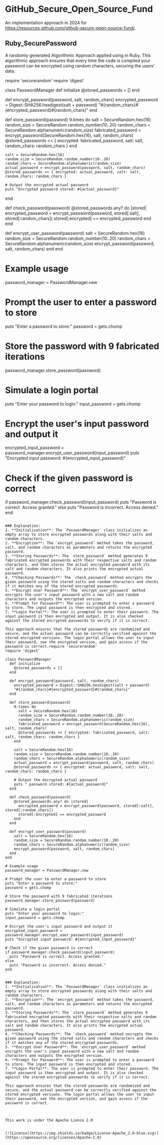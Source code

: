 # GitHub_Secure_Open_Source_Fund
An implementation approach in 2024 for https://resources.github.com/github-secure-open-source-fund/.



Ruby_SecurePassword
--------------
A randomly generated Algorithmic Approach applied using in Ruby. This algorithmic approach ensures that every time the code is compiled your password can be encrypted using random characters, securing the users' data.


require 'securerandom'
require 'digest'

class PasswordManager
  def initialize
    @stored_passwords = []
  end

  def encrypt_password(password, salt, random_chars)
    encrypted_password = Digest::SHA256.hexdigest(salt + password)
    "#{random_chars}#{encrypted_password}#{random_chars}"
  end

  def store_password(password)
    9.times do
      salt = SecureRandom.hex(16)
      random_size = SecureRandom.random_number(10..20)
      random_chars = SecureRandom.alphanumeric(random_size)
      fabricated_password = encrypt_password(SecureRandom.hex(16), salt, random_chars)
      @stored_passwords << { encrypted: fabricated_password, salt: salt, random_chars: random_chars }
    end

    salt = SecureRandom.hex(16)
    random_size = SecureRandom.random_number(10..20)
    random_chars = SecureRandom.alphanumeric(random_size)
    actual_password = encrypt_password(password, salt, random_chars)
    @stored_passwords << { encrypted: actual_password, salt: salt, random_chars: random_chars }

    # Output the encrypted actual password
    puts "Encrypted password stored: #{actual_password}"
  end

  def check_password(password)
    @stored_passwords.any? do |stored|
      encrypted_password = encrypt_password(password, stored[:salt], stored[:random_chars])
      stored[:encrypted] == encrypted_password
    end
  end

  def encrypt_user_password(password)
    salt = SecureRandom.hex(16)
    random_size = SecureRandom.random_number(10..20)
    random_chars = SecureRandom.alphanumeric(random_size)
    encrypt_password(password, salt, random_chars)
  end
end

# Example usage
password_manager = PasswordManager.new

# Prompt the user to enter a password to store
puts "Enter a password to store:"
password = gets.chomp

# Store the password with 9 fabricated iterations
password_manager.store_password(password)

# Simulate a login portal
puts "Enter your password to login:"
input_password = gets.chomp

# Encrypt the user's input password and output it
encrypted_input_password = password_manager.encrypt_user_password(input_password)
puts "Encrypted input password: #{encrypted_input_password}"

# Check if the given password is correct
if password_manager.check_password(input_password)
  puts "Password is correct. Access granted."
else
  puts "Password is incorrect. Access denied."
end
```

### Explanation:
1. **Initialization**: The `PasswordManager` class initializes an empty array to store encrypted passwords along with their salts and random characters.
2. **Encryption**: The `encrypt_password` method takes the password, salt, and random characters as parameters and returns the encrypted password.
3. **Storing Passwords**: The `store_password` method generates 9 fabricated encrypted passwords with their respective salts and random characters, and then stores the actual encrypted password with its salt and random characters. It also prints the encrypted actual password.
4. **Checking Passwords**: The `check_password` method encrypts the given password using the stored salts and random characters and checks if it matches any of the stored encrypted passwords.
5. **Encrypt User Password**: The `encrypt_user_password` method encrypts the user's input password with a new salt and random characters and outputs the encrypted version.
6. **Prompt for Password**: The user is prompted to enter a password to store. The input password is then encrypted and stored.
7. **Login Portal**: The user is prompted to enter their password. The input password is then encrypted and output. It is also checked against the stored encrypted passwords to verify if it is correct.

This approach ensures that the stored passwords are randomized and secure, and the actual password can be correctly verified against the stored encrypted versions. The login portal allows the user to input their password, see the encrypted version, and gain access if the password is correct.require 'securerandom'
require 'digest'

class PasswordManager
  def initialize
    @stored_passwords = []
  end

  def encrypt_password(password, salt, random_chars)
    encrypted_password = Digest::SHA256.hexdigest(salt + password)
    "#{random_chars}#{encrypted_password}#{random_chars}"
  end

  def store_password(password)
    9.times do
      salt = SecureRandom.hex(16)
      random_size = SecureRandom.random_number(10..20)
      random_chars = SecureRandom.alphanumeric(random_size)
      fabricated_password = encrypt_password(SecureRandom.hex(16), salt, random_chars)
      @stored_passwords << { encrypted: fabricated_password, salt: salt, random_chars: random_chars }
    end

    salt = SecureRandom.hex(16)
    random_size = SecureRandom.random_number(10..20)
    random_chars = SecureRandom.alphanumeric(random_size)
    actual_password = encrypt_password(password, salt, random_chars)
    @stored_passwords << { encrypted: actual_password, salt: salt, random_chars: random_chars }

    # Output the encrypted actual password
    puts " password stored: #{actual_password}"
  end

  def check_password(password)
    @stored_passwords.any? do |stored|
      encrypted_password = encrypt_password(password, stored[:salt], stored[:random_chars])
      stored[:encrypted] == encrypted_password
    end
  end

  def encrypt_user_password(password)
    salt = SecureRandom.hex(16)
    random_size = SecureRandom.random_number(10..20)
    random_chars = SecureRandom.alphanumeric(random_size)
    encrypt_password(password, salt, random_chars)
  end
end

# Example usage
password_manager = PasswordManager.new

# Prompt the user to enter a password to store
puts "Enter a password to store:"
password = gets.chomp

# Store the password with 9 fabricated iterations
password_manager.store_password(password)

# Simulate a login portal
puts "Enter your password to login:"
input_password = gets.chomp

# Encrypt the user's input password and output it
encrypted_input_password = password_manager.encrypt_user_password(input_password)
puts "Encrypted input password: #{encrypted_input_password}"

# Check if the given password is correct
if password_manager.check_password(input_password)
  puts "Password is correct. Access granted."
else
  puts "Password is incorrect. Access denied."
end
`

### Explanation:
1. **Initialization**: The `PasswordManager` class initializes an empty array to store encrypted passwords along with their salts and random characters.
2. **Encryption**: The `encrypt_password` method takes the password, salt, and random characters as parameters and returns the encrypted password.
3. **Storing Passwords**: The `store_password` method generates 9 fabricated encrypted passwords with their respective salts and random characters, and then stores the actual encrypted password with its salt and random characters. It also prints the encrypted actual password.
4. **Checking Passwords**: The `check_password` method encrypts the given password using the stored salts and random characters and checks if it matches any of the stored encrypted passwords.
5. **Encrypt User Password**: The `encrypt_user_password` method encrypts the user's input password with a new salt and random characters and outputs the encrypted version.
6. **Prompt for Password**: The user is prompted to enter a password to store. The input password is then encrypted and stored.
7. **Login Portal**: The user is prompted to enter their password. The input password is then encrypted and output. It is also checked against the stored encrypted passwords to verify if it is correct.

This approach ensures that the stored passwords are randomized and secure, and the actual password can be correctly verified against the stored encrypted versions. The login portal allows the user to input their password, see the encrypted version, and gain access if the password is correct.



This work is under the Apache Lience 2.0


[![License](https://img.shields.io/badge/License-Apache_2.0-blue.svg)](https://opensource.org/licenses/Apache-2.0)
